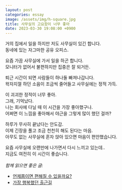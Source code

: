 ```yaml
---
layout: post
categories: essay
image: /assets/img/h-square.jpg
title: 사무실의 고요함이 너무 좋아
date: 2023-03-30 19:08:00 +0900
---
```


거의 집에서 일을 하지만 저도 사무실이 있긴 합니다.  
동네에 있는 자그마한 공유 오피스.

요즘 가끔 사무실에 가서 일을 하곤 합니다.  
모니터가 없어서 불편하지만 집중은 잘 되거든.

퇴근 시간이 되면 사람들이 하나둘 빠져나갑니다.  
왁자지껄 하던 소음이 조금씩 줄어들고 사무실에는 정적 가득.  

이 괴괴한 정적이 너무 좋아.  
그래, 기억났다.  
나는 회사에 다닐 때 이 시간을 가장 좋아했구나.  
어쩌면 이 느낌을 좋아해서 야근을 그렇게 많이 했던 걸까?

하루가 무사히 끝났다는 안도감.  
이제 긴장을 풀고 조금 천천히 해도 된다는 마음.  
아무도 없는 사무실에 혼자 앉아 있으면 마음이 편안했습니다.

요즘 사무실에 오랜만에 나가면서 다시 느끼고 있는데..  
지금도 여전히 이 시간이 좋습니다.
<br>
<br>
*함께 읽으면 좋은 글:*
* [언제쯤이면 편해질 수 있을까요?](/essay/2022/08/29/feel-comfortable.html)
* [가장 행복했던 출근길](/essay/2022/09/02/the-happiest-way-to-work.html)